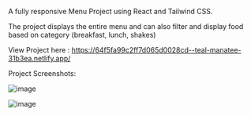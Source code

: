 A fully responsive Menu Project using React and Tailwind CSS. 

The project displays the entire menu and can also filter and display food based on category (breakfast, lunch, shakes)

View Project here : https://64f5fa99c2ff7d065d0028cd--teal-manatee-31b3ea.netlify.app/

Project Screenshots:

![image](https://github.com/Shubham27052/menu-project/assets/68993711/fa85ec3d-df2b-463c-87d6-71dc395bca3d)

![image](https://github.com/Shubham27052/menu-project/assets/68993711/9ca879ff-27d9-4545-be5c-7c725ed903d1)


